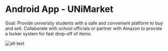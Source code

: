 # Android App - UNiMarket

Goal: Provide university students with a safe and convenient platform to buy and sell. Collaborate with school officials or partner with Amazon to provide a locker system for fast drop-off of items.

![alt text](http://url/to/img.png)
 
